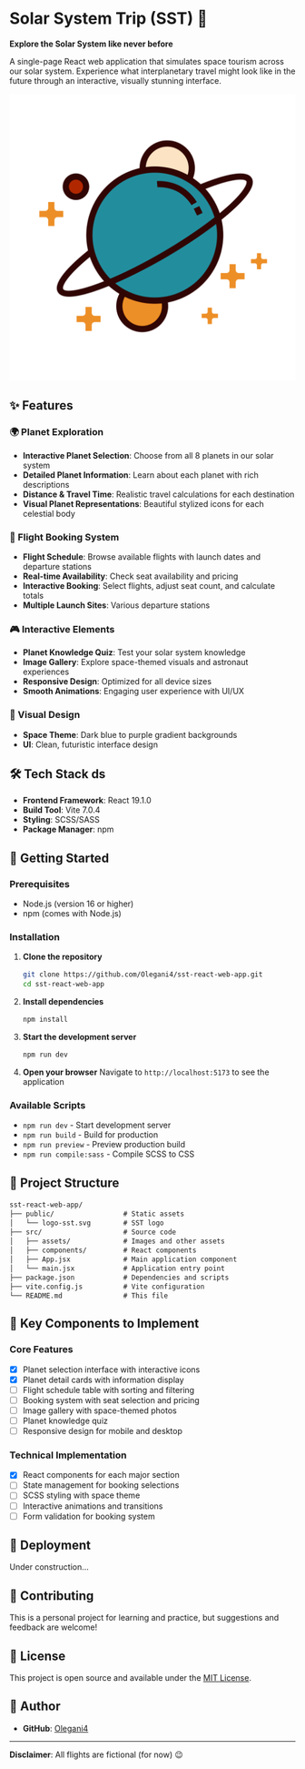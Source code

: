 # Solar System Trip (SST) 🚀

**Explore the Solar System like never before**

A single-page React web application that simulates space tourism across our solar system. Experience what interplanetary travel might look like in the future through an interactive, visually stunning interface.

![SST Preview](public/logo-sst.svg)

## ✨ Features

### 🌍 Planet Exploration
- **Interactive Planet Selection**: Choose from all 8 planets in our solar system
- **Detailed Planet Information**: Learn about each planet with rich descriptions
- **Distance & Travel Time**: Realistic travel calculations for each destination
- **Visual Planet Representations**: Beautiful stylized icons for each celestial body

### 🚀 Flight Booking System
- **Flight Schedule**: Browse available flights with launch dates and departure stations
- **Real-time Availability**: Check seat availability and pricing
- **Interactive Booking**: Select flights, adjust seat count, and calculate totals
- **Multiple Launch Sites**: Various departure stations

### 🎮 Interactive Elements
- **Planet Knowledge Quiz**: Test your solar system knowledge
- **Image Gallery**: Explore space-themed visuals and astronaut experiences
- **Responsive Design**: Optimized for all device sizes
- **Smooth Animations**: Engaging user experience with UI/UX

### 🎨 Visual Design
- **Space Theme**: Dark blue to purple gradient backgrounds
- **UI**: Clean, futuristic interface design

## 🛠️ Tech Stack ds

- **Frontend Framework**: React 19.1.0
- **Build Tool**: Vite 7.0.4
- **Styling**: SCSS/SASS
- **Package Manager**: npm

## 🚀 Getting Started

### Prerequisites
- Node.js (version 16 or higher)
- npm (comes with Node.js)

### Installation

1. **Clone the repository**
   ```bash
   git clone https://github.com/Olegani4/sst-react-web-app.git
   cd sst-react-web-app
   ```

2. **Install dependencies**
   ```bash
   npm install
   ```

3. **Start the development server**
   ```bash
   npm run dev
   ```

4. **Open your browser**
   Navigate to `http://localhost:5173` to see the application

### Available Scripts

- `npm run dev` - Start development server
- `npm run build` - Build for production
- `npm run preview` - Preview production build
- `npm run compile:sass` - Compile SCSS to CSS

## 📁 Project Structure

```
sst-react-web-app/
├── public/                 # Static assets
│   └── logo-sst.svg        # SST logo
├── src/                    # Source code
│   ├── assets/             # Images and other assets
│   ├── components/         # React components
│   ├── App.jsx             # Main application component
│   └── main.jsx            # Application entry point
├── package.json            # Dependencies and scripts
├── vite.config.js          # Vite configuration
└── README.md               # This file
```

## 🎯 Key Components to Implement

### Core Features
- [x] Planet selection interface with interactive icons
- [x] Planet detail cards with information display
- [ ] Flight schedule table with sorting and filtering
- [ ] Booking system with seat selection and pricing
- [ ] Image gallery with space-themed photos
- [ ] Planet knowledge quiz
- [ ] Responsive design for mobile and desktop

### Technical Implementation
- [x] React components for each major section
- [ ] State management for booking selections
- [ ] SCSS styling with space theme
- [ ] Interactive animations and transitions
- [ ] Form validation for booking system

## 🚀 Deployment

Under construction...

## 🤝 Contributing

This is a personal project for learning and practice, but suggestions and feedback are welcome!

## 📝 License

This project is open source and available under the [MIT License](LICENSE).

## 🧐 Author

- **GitHub**: [Olegani4](https://github.com/Olegani4)

---

**Disclaimer**: All flights are fictional (for now) 😉
